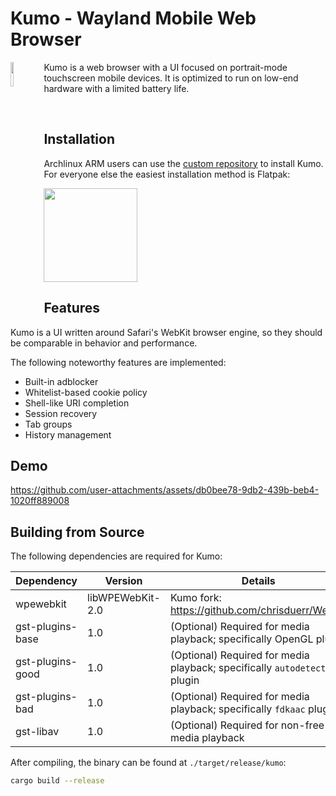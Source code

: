 # Kumo - Wayland Mobile Web Browser

<p>
  <img src="./logo.svg" width="10%" align="left">

  Kumo is a web browser with a UI focused on portrait-mode touchscreen mobile
  devices. It is optimized to run on low-end hardware with a limited battery life.

  <br clear="align"/>
</p>

## Installation

Archlinux ARM users can use the [custom repository] to install Kumo. For
everyone else the easiest installation method is Flatpak:

<a href="https://flathub.org/apps/details/org.catacombing.kumo">
  <img src="https://flathub.org/api/badge?svg&locale=en&dark" width="150px" />
</a>

[custom repository]: https://catacombing.org/catacomb/aarch64/

## Features

Kumo is a UI written around Safari's WebKit browser engine, so they should be
comparable in behavior and performance.

The following noteworthy features are implemented:

 - Built-in adblocker
 - Whitelist-based cookie policy
 - Shell-like URI completion
 - Session recovery
 - Tab groups
 - History management

## Demo

https://github.com/user-attachments/assets/db0bee78-9db2-439b-beb4-1020ff889008

## Building from Source

The following dependencies are required for Kumo:

| Dependency        | Version          | Details                                                                  |
| ----------------- | ---------------- | ------------------------------------------------------------------------ |
| wpewebkit         | libWPEWebKit-2.0 | Kumo fork: https://github.com/chrisduerr/WebKit                          |
| gst-plugins-base  | 1.0              | (Optional) Required for media playback; specifically OpenGL plugin       |
| gst-plugins-good  | 1.0              | (Optional) Required for media playback; specifically `autodetect` plugin |
| gst-plugins-bad   | 1.0              | (Optional) Required for media playback; specifically `fdkaac` plugin     |
| gst-libav         | 1.0              | (Optional) Required for non-free media playback                          |

After compiling, the binary can be found at `./target/release/kumo`:

```sh
cargo build --release
```
